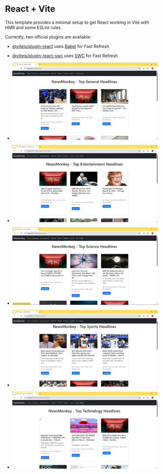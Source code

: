 # React + Vite

This template provides a minimal setup to get React working in Vite with HMR and some ESLint rules.

Currently, two official plugins are available:

- [@vitejs/plugin-react](https://github.com/vitejs/vite-plugin-react/blob/main/packages/plugin-react/README.md) uses [Babel](https://babeljs.io/) for Fast Refresh
- [@vitejs/plugin-react-swc](https://github.com/vitejs/vite-plugin-react-swc) uses [SWC](https://swc.rs/) for Fast Refresh

- ![image alt](https://github.com/kishorkumar777/NewsApp/blob/4efa3fb661e153d6fcfafff7b9053f0dd0be9ca2/Screenshot%202025-03-11%20001058.png)
- ![image alt](https://github.com/kishorkumar777/NewsApp/blob/a9489f0b4bdb0531f16f38dd19929c6d171759a9/Screenshot%202025-03-11%20001134.png)
- ![image alt](https://github.com/kishorkumar777/NewsApp/blob/5d6b22ad26ab56c87f47a8390c463269b0c555cf/Screenshot%202025-03-11%20001211.png)
- ![image alt](https://github.com/kishorkumar777/NewsApp/blob/2d8d87e6c730695312cf984f9450cb502ebf3d86/Screenshot%202025-03-11%20001240.png)
- ![image alt](https://github.com/kishorkumar777/NewsApp/blob/194a6b821fbf9b8917272a17c9c82932150197ae/Screenshot%202025-03-11%20001302.png)
  
